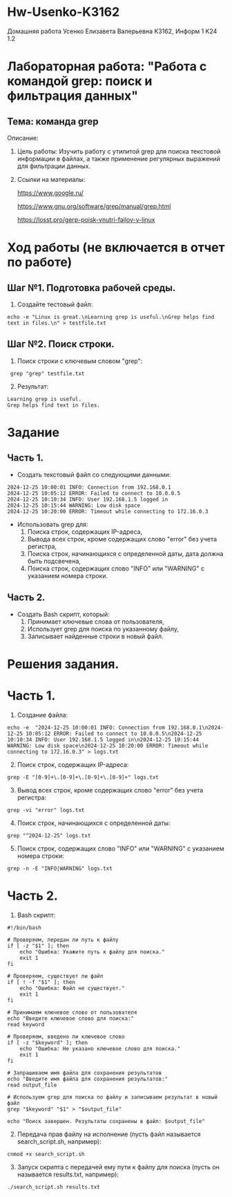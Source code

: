 # Hw-Usenko-K3162
Домашняя работа Усенко Елизавета Валерьевна K3162, Информ 1 K24 1.2

# Лабораторная работа: "Работа с командой grep: поиск и фильтрация данных"
## Тема: команда grep

Описание: 

  1. Цель работы:
     Изучить работу с утилитой grep для поиска текстовой информации в файлах, а также применение регулярных выражений для фильтрации данных.
     
  3. Ссылки на материалы:
     
     https://www.google.ru/

     https://www.gnu.org/software/grep/manual/grep.html

     https://losst.pro/gerp-poisk-vnutri-fajlov-v-linux
     
# Ход работы (не включается в отчет по работе)

## Шаг №1. Подготовка рабочей среды.

  1. Создайте тестовый файл:
 ```
 echo -e "Linux is great.\nLearning grep is useful.\nGrep helps find text in files.\n" > testfile.txt
 ```

## Шаг №2. Поиск строки.

  1. Поиск строки с ключевым словом "grep":
 ```
  grep "grep" testfile.txt
 ```

 2. Результат:
 ```
 Learning grep is useful.
 Grep helps find text in files.
 ```

# Задание

## Часть 1.

  - Создать текстовый файл со следующими данными:
```
2024-12-25 10:00:01 INFO: Connection from 192.168.0.1
2024-12-25 10:05:12 ERROR: Failed to connect to 10.0.0.5
2024-12-25 10:10:34 INFO: User 192.168.1.5 logged in
2024-12-25 10:15:44 WARNING: Low disk space
2024-12-25 10:20:00 ERROR: Timeout while connecting to 172.16.0.3
```
  - Использовать grep для:
      1. Поиска строк, содержащих IP-адреса,
      2. Вывода всех строк, кроме содержащих слово "error" без учета регистра,
      3. Поиска строк, начинающихся с определенной даты, дата должна быть подсвечена,
      4. Поиска строк, содержащих слово "INFO" или "WARNING" с указанием номера строки.
         
## Часть 2.

  - Создать Bash скрипт, который:
      1. Принимает ключевые слова от пользователя,
      2. Использует grep для поиска по указанному файлу,
      3. Записывает найденные строки в новый файл.

# Решения задания.

# Часть 1.
 1. Создание файла:
```
echo -e  "2024-12-25 10:00:01 INFO: Connection from 192.168.0.1\n2024-12-25 10:05:12 ERROR: Failed to connect to 10.0.0.5\n2024-12-25 10:10:34 INFO: User 192.168.1.5 logged in\n2024-12-25 10:15:44 WARNING: Low disk space\n2024-12-25 10:20:00 ERROR: Timeout while connecting to 172.16.0.3" > logs.txt
```
 2. Поиск строк, содержащих IP-адреса:
```
grep -E "[0-9]+\.[0-9]+\.[0-9]+\.[0-9]+" logs.txt
```
 3. Вывод всех строк, кроме содержащих слово "error" без учета регистра:
```
grep -vi "error" logs.txt
```
 4. Поиск строк, начинающихся с определенной даты:
```
grep "^2024-12-25" logs.txt
``` 
 5. Поиск строк, содержащих слово "INFO" или "WARNING" с указанием номера строки:
```
grep -n -E "INFO|WARNING" logs.txt
```

# Часть 2.
1. Bash скрипт:
```
#!/bin/bash

# Проверяем, передан ли путь к файлу
if [ -z "$1" ]; then
    echo "Ошибка: Укажите путь к файлу для поиска."
    exit 1
fi

# Проверяем, существует ли файл
if [ ! -f "$1" ]; then
    echo "Ошибка: Файл не существует."
    exit 1
fi

# Принимаем ключевое слово от пользователя
echo "Введите ключевое слово для поиска:"
read keyword

# Проверяем, введено ли ключевое слово
if [ -z "$keyword" ]; then
    echo "Ошибка: Не указано ключевое слово для поиска."
    exit 1
fi

# Запрашиваем имя файла для сохранения результатов
echo "Введите имя файла для сохранения результатов:"
read output_file

# Используем grep для поиска по файлу и записываем результат в новый файл
grep "$keyword" "$1" > "$output_file"

echo "Поиск завершен. Результаты сохранены в файл: $output_file"
```
2. Передача прав файлу на исполнение (пусть файл называется search_script.sh, например):
```
cnmod +x search_script.sh
```
3. Запуск скрипта с передачей ему пути к файлу для поиска (пусть он называется results.txt, например):
```
./search_script.sh results.txt
```
